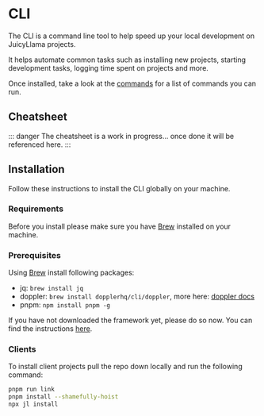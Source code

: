 # CLI

The CLI is a command line tool to help speed up your local development on JuicyLlama projects.

It helps automate common tasks such as installing new projects, starting development tasks, logging time spent on projects and more.

Once installed, take a look at the [commands](/cli/commands) for a list of commands you can run.

## Cheatsheet

::: danger
The cheatsheet is a work in progress... once done it will be referenced here.
:::

## Installation

Follow these instructions to install the CLI globally on your machine.

### Requirements

Before you install please make sure you have [Brew](https://docs.brew.sh/Installation) installed on your machine.

### Prerequisites

Using [Brew](https://docs.brew.sh/Installation) install following packages:

- jq: `brew install jq`
- doppler: `brew install dopplerhq/cli/doppler`, more here: [doppler docs](https://docs.doppler.com/docs/install-cli)
- pnpm: `npm install pnpm -g`

If you have not downloaded the framework yet, please do so now. You can find the instructions [here](/#Installation).

### Clients

To install client projects pull the repo down locally and run the following command:

```bash
pnpm run link
pnpm install --shamefully-hoist
npx jl install
```
